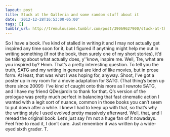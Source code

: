 ```yaml
---
layout: post
title: Stuck at the Galleria and some random stuff about it
date: '2012-12-28T16:53:00-05:00'
tags: []
tumblr_url: http://tremulousone.tumblr.com/post/39069627900/stuck-at-the-galleria-and-some-random-stuff-about
---
```

So I have a book. I’ve kind of stalled in writing it and I may not actually get inspired any time soon for it, but I figured if anything might help me out in writing something (if not the book, then surely one of my short stories), it’d be talking about what actually does, y''know, inspire me.
Well, Tre, what are you inspired by?
Hmm. That’s a pretty interesting question. To tell you the truth, SATG and my writing in general are kind of like movies, but in prose form. At least, that was what I was hoping for, anyway. Shoot, I’ve got a poster up in my room for a movie adaptation for SATG. (That thing’s been up there since 2009!) 
I’ve kind of caught onto this more as I rewrote SATG, and I have my friend QDesjardin to thank for that. Q’s version of the prologue was pretty much perfect in balancing that fast cinematic action I wanted with a legit sort of nuance, common in those books you can’t seem to put down after a while. I knew I had to keep up with that, so that’s why the writing style I used evolved pretty massively afterward.
Well, that, and I reread the original book. Let’s just say I’m not a huge fan of it nowadays.
Feel free to read it, I don’t care. Just remember it was written by a wide-eyed sixth grader.
T.
